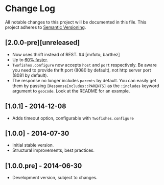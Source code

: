 # Change Log
All notable changes to this project will be documented in this file.
This project adheres to [Semantic Versioning](http://semver.org/).

## [2.0.0-pre][unreleased]

- Now uses thrift instead of REST. #4 [mrfoto, barthez]
- Up to [60% faster](https://github.com/masone/twofishes-ruby/pull/4#issuecomment-74030852).
- `Twofishes.configure` now accepts `host` and `port` respectively. Be aware you need to provide thrift port (8080 by default), not http server port (8081 by default).
- The response no longer includes `parents` by default. You can easily get them by passing `[ResponseIncludes::PARENTS]` as the `:includes` keyword argument to `geocode`. Look at the README for an example.

## [1.0.1] - 2014-12-08

- Adds timeout option, configurable with `Twofishes.configure`

## [1.0.0] - 2014-07-30

- Initial stable version.
- Structural improvements, best practices.

## [1.0.0.pre] - 2014-06-30

- Development version, subject to changes.

